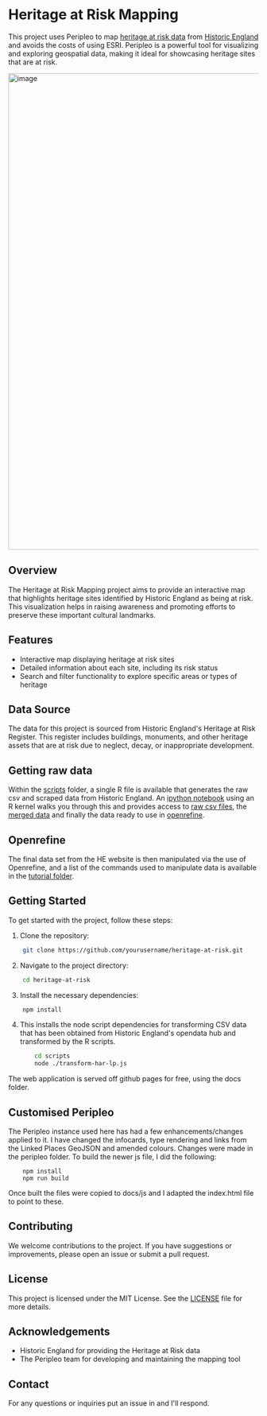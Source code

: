 # Heritage at Risk Mapping

This project uses Peripleo to map [heritage at risk data](https://historicengland.org.uk/advice/heritage-at-risk/) from [Historic England](https://historicengland.org.uk) and avoids the costs of using ESRI. Peripleo is a powerful tool for visualizing and exploring geospatial data, making it ideal for showcasing heritage sites that are at risk.

<img width="959" alt="image" src="https://github.com/user-attachments/assets/bf334ad5-cdde-49ed-b0a3-424d8be6ba6e" />

## Overview

The Heritage at Risk Mapping project aims to provide an interactive map that highlights heritage sites identified by Historic England as being at risk. This visualization helps in raising awareness and promoting efforts to preserve these important cultural landmarks.

## Features

- Interactive map displaying heritage at risk sites
- Detailed information about each site, including its risk status
- Search and filter functionality to explore specific areas or types of heritage

## Data Source

The data for this project is sourced from Historic England's Heritage at Risk Register. This register includes buildings, monuments, and other heritage assets that are at risk due to neglect, decay, or inappropriate development. 

## Getting raw data

Within the [scripts](/scripts) folder, a single R file is available that generates the raw csv and scraped data from Historic England. An [ipython notebook](/notebooks/harPeripleo.ipynb) using an R kernel walks you through this and provides access to [raw csv files](/notebooks/csv/), the [merged data](/notebooks/merged/) and finally the data ready to use in [openrefine](/notebooks/final/openrefineHAR.csv). 

## Openrefine

The final data set from the HE website is then manipulated via the use of Openrefine, and a list of the commands used to manipulate data is available in the [tutorial folder](/tutorial/openrefine-commands.md). 
 

## Getting Started

To get started with the project, follow these steps:

1. Clone the repository:
```bash
    git clone https://github.com/yourusername/heritage-at-risk.git
```
2. Navigate to the project directory:  
```bash
    cd heritage-at-risk
```
3. Install the necessary dependencies:  
```bash
    npm install
```
4. This installs the node script dependencies for transforming CSV data that has been obtained from Historic England's opendata hub and transformed by the R scripts.
    ```bash
        cd scripts 
        node ./transform-har-lp.js
    ```

The web application is served off github pages for free, using the docs folder.

## Customised Peripleo

The Peripleo instance used here has had a few enhancements/changes applied to it. I have changed the infocards, type rendering and links from the Linked Places GeoJSON and amended colours. Changes were made in the peripleo folder. To build the newer js file, I did the following:

``` node
    npm install
    npm run build
```

Once built the files were copied to docs/js and I adapted the index.html file to point to these. 

## Contributing

We welcome contributions to the project. If you have suggestions or improvements, please open an issue or submit a pull request.

## License

This project is licensed under the MIT License. See the [LICENSE](LICENSE) file for more details.

## Acknowledgements

- Historic England for providing the Heritage at Risk data
- The Peripleo team for developing and maintaining the mapping tool

## Contact

For any questions or inquiries put an issue in and I'll respond.
